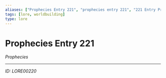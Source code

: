 ```yaml
---
aliases: ["Prophecies Entry 221", "prophecies entry 221", "221 Entry Prophecies"]
tags: [lore, worldbuilding]
type: lore
---
```


# Prophecies Entry 221

*Prophecies*

---
*ID: LORE00220*